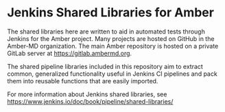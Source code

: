 # Jenkins Shared Libraries for Amber

The shared libraries here are written to aid in automated tests through Jenkins
for the Amber project. Many projects are hosted on GitHub in the Amber-MD
organization. The main Amber repository is hosted on a private GitLab server
at https://gitlab.ambermd.org.

The shared pipeline libraries included in this repository aim to extract
common, generalized functionality useful in Jenkins CI pipelines and pack them
into reusable functions that are easily imported.

For more information about Jenkins shared libraries, see
https://www.jenkins.io/doc/book/pipeline/shared-libraries/
